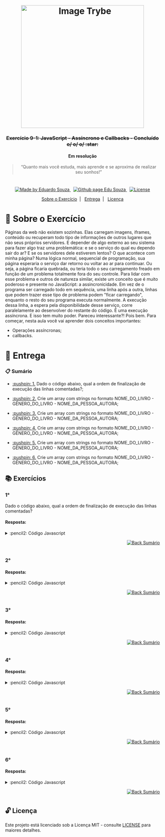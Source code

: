 <h1 align="center">
    <img alt="Image Trybe" src="https://i.ibb.co/d4W2x4g/trybe.png" width="400px" />
</h1>

<h3 align="center">
  <strike>Exercício 9-1: JavaScript - Assíncrono e Callbacks - Concluído o/ o/ o/ :star:</strike>
	<h4 align="center">Em resolução</h4>
</h3>

<blockquote align="center">“Quanto mais você estuda, mais aprende e se aproxima de realizar seu sonhos!”</blockquote>

<h1></h1>

<p align="center">

  <a href="https://www.linkedin.com/in/eduardosouzaprogrammer/">
    <img alt="Made by Eduardo Souza" src="https://img.shields.io/badge/made%20by-Edu%20Souza-%23F8952D">
  </a>&nbsp;

 <a href="https://edusouza-programmer.github.io/">
<img alt="Github page Edu Souza " src="https://img.shields.io/badge/Github%20page-Edu_Souza-orange">
</a>&nbsp;

  <a href="LICENSE" >
    <img alt="License" src="https://img.shields.io/badge/license-MIT-%23F8952D">
  </a>

</p>

<p align="center">
  <a href="#rocket-Sobre-o-Exercício">Sobre o Exercício</a>&nbsp;&nbsp;|&nbsp;&nbsp;
  <a href="#postbox-Entrega">Entrega</a>&nbsp;&nbsp;|&nbsp;&nbsp;
  <a href="#unlock-Licença">Licença</a>
</p>

# :rocket: Sobre o Exercício

Páginas da web não existem sozinhas. Elas carregam imagens, iframes, conteúdo ou recuperam todo tipo de informações de outros lugares que não seus próprios servidores. E depender de algo externo ao seu sistema para fazer algo traz uma problemática: e se o serviço do qual eu dependo sair do ar? E se os servidores dele estiverem lentos? O que acontece com minha página?
Numa lógica normal, sequencial de programação, sua página esperaria o serviço dar retorno ou voltar ao ar para continuar. Ou seja, a página ficaria quebrada, ou teria todo o seu carregamento freado em função de um problema totalmente fora do seu controle. Para lidar com esse problema e outros de natureza similar, existe um conceito que é muito poderoso e presente no JavaScript: a assincronicidade. Em vez de o programa ser carregado todo em sequência, uma linha após a outra, linhas que podem trazer esse tipo de problema podem "ficar carregando", enquanto o resto do seu programa executa normalmente. A execução dessa linha, a espera pela disponibilidade desse serviço, corre paralelamente ao desenvolver do restante do código. É uma execução assíncrona. E isso tem muito poder.
Pareceu interessante?! Pois bem. Para começar, nesta aula você vai aprender dois conceitos importantes:

- Operações assíncronas;
- callbacks.

# :postbox: Entrega

### :clipboard: Sumário

- <p><a href="#1"> :pushpin: 1.</a> Dado o código abaixo, qual a ordem de finalização de execução das linhas comentadas?;</p>

- <p><a href="#2"> :pushpin: 2.</a> Crie um array com strings no formato NOME_DO_LIVRO - GÊNERO_DO_LIVRO - NOME_DA_PESSOA_AUTORA;</p>

- <p><a href="#3"> :pushpin: 3.</a> Crie um array com strings no formato NOME_DO_LIVRO - GÊNERO_DO_LIVRO - NOME_DA_PESSOA_AUTORA;</p>

- <p><a href="#4"> :pushpin: 4.</a> Crie um array com strings no formato NOME_DO_LIVRO - GÊNERO_DO_LIVRO - NOME_DA_PESSOA_AUTORA;</p>

- <p><a href="#5"> :pushpin: 5.</a> Crie um array com strings no formato NOME_DO_LIVRO - GÊNERO_DO_LIVRO - NOME_DA_PESSOA_AUTORA;</p>

- <p><a href="#6"> :pushpin: 6.</a> Crie um array com strings no formato NOME_DO_LIVRO - GÊNERO_DO_LIVRO - NOME_DA_PESSOA_AUTORA;</p>

## :books: Exercícios

### 1°

Dado o código abaixo, qual a ordem de finalização de execução das linhas comentadas?

#### Resposta:

<details>
 <summary> :pencil2: Código Javascript</summary>

```js
const planetDistanceFromSun = ({ name, distanceFromSun: { value, measurementUnit } }) =>
  `${name} is ${value} ${measurementUnit} apart from the Sun`;

const mars = {
  name: "Mars",
  distanceFromSun: {
    value: 227900000,
    measurementUnit: "kilometers",
  },
};

const venus = {
  name: "Venus",
  distanceFromSun: {
    value: 108200000,
    measurementUnit: "kilometers",
  },
};

const jupiter = {
  name: "Jupiter",
  distanceFromSun: {
    value: 778500000,
    measurementUnit: "kilometers",
  },
};

console.log(planetDistanceFromSun(mars)); // A Primeiro
console.log(planetDistanceFromSun(venus)); // B Segundo 
console.log(planetDistanceFromSun(jupiter)); // C Terceiro
```

</details>

<p align="right">
    <a href="#clipboard-Sumário">
    <img alt="Back Sumário" src="https://img.shields.io/badge/Back-Sum%C3%A1rio-orange">
  </a>
</p>

#

### 2°

#### Resposta:

<details>
 <summary> :pencil2: Código Javascript</summary>

```js

```

</details>

<p align="right">
    <a href="#clipboard-Sumário">
    <img alt="Back Sumário" src="https://img.shields.io/badge/Back-Sum%C3%A1rio-orange">
  </a>
</p>

#

### 3°

#### Resposta:

<details>
 <summary> :pencil2: Código Javascript</summary>

```js

```

</details>

<p align="right">
    <a href="#clipboard-Sumário">
    <img alt="Back Sumário" src="https://img.shields.io/badge/Back-Sum%C3%A1rio-orange">
  </a>
</p>

#

### 4°

#### Resposta:

<details>
 <summary> :pencil2: Código Javascript</summary>

```js

```

</details>

<p align="right">
    <a href="#clipboard-Sumário">
    <img alt="Back Sumário" src="https://img.shields.io/badge/Back-Sum%C3%A1rio-orange">
  </a>
</p>

#

### 5°

#### Resposta:

<details>
 <summary> :pencil2: Código Javascript</summary>

```js

```

</details>

<p align="right">
    <a href="#clipboard-Sumário">
    <img alt="Back Sumário" src="https://img.shields.io/badge/Back-Sum%C3%A1rio-orange">
  </a>
</p>

#

### 6°

#### Resposta:

<details>
 <summary> :pencil2: Código Javascript</summary>

```js

```

</details>

<p align="right">
    <a href="#clipboard-Sumário">
    <img alt="Back Sumário" src="https://img.shields.io/badge/Back-Sum%C3%A1rio-orange">
  </a>
</p>

#

## :unlock: Licença

Este projeto está licenciado sob a Licença MIT - consulte [LICENSE](https://opensource.org/licenses/MIT) para maiores detalhes.
